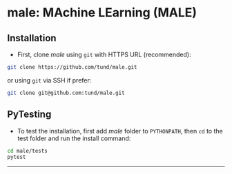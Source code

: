 # male: MAchine LEarning (MALE)

## Installation

- First, clone *male* using `git` with HTTPS URL (recommended):
```sh
git clone https://github.com/tund/male.git
```
or using `git` via SSH if prefer:
```sh
git clone git@github.com:tund/male.git
```

## PyTesting

- To test the installation, first add *male* folder to `PYTHONPATH`, then `cd` to the test folder and run the install command:
```sh
cd male/tests
pytest
```
------------------
